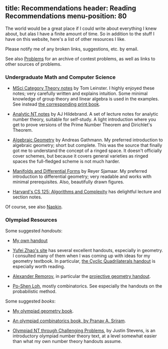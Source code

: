 title: Recommendations
header: Reading Recommendations
menu-position: 80
---

The world would be a great place if I could write about everything I knew about, but alas I have a finite amount of time.
So in addition to the stuff I have on this website, here's a list of other resources I like.

Please notify me of any broken links, suggestions, etc. by email.

See also [Problems](problems.html) for an archive of contest problems,
as well as links to other sources of problems.

### Undergraduate Math and Computer Science
* [MSci Category Theory notes](https://arxiv.org/abs/1612.09375) by Tom Leinster.
  I highly enjoyed these notes; very carefully written and explains intuition.
  Some minimal knowledge of group theory and linear algebra is used in the examples.
  See instead [the corresponding print book](http://www.maths.ed.ac.uk/~tl/bct/).
  
* [Analytic NT notes](http://www.math.illinois.edu/~hildebr/ant/) by AJ Hildebrand.
  A set of lecture notes for analytic number theory, suitable for self-study.
  A light introduction where you get to prove versions of the Prime Number Theorem and Dirichlet's Theorem.

* [Algebraic Geometry](http://www.mathematik.uni-kl.de/agag/mitglieder/professoren/gathmann/notes/alggeom/) by Andreas Gathmann.
  My preferred introduction to algebraic geometry; short but complete.
  This was the source that finally got me to understand the concept of a ringed space.
  It doesn't officially cover schemes, but because it covers general varieties as ringed spaces the full-fledged scheme is not much harder.

* [Manifolds and Differential Forms](http://www.math.cornell.edu/~sjamaar/manifolds/) by Reyer Sjamaar.
  My preferred introduction to differential geometry; very readable and works with minimal prerequisites.
  Also, beautifully drawn figures.

* [Harvard's CS 125: Algorithms and Complexity](http://people.seas.harvard.edu/~cs125/) has delightful lecture and section notes.

Of course, see also [Napkin](napkin.html).

### Olympiad Resources
Some suggested *handouts*:

* [My own handout](olympiad.html)

* [Yufei Zhao's site](http://yufeizhao.com/olympiad.html) has several excellent handouts, especially in geometry.
  I consulted many of them when I was coming up with ideas for my geometry textbook.
  In particular, [the Cyclic Quadrilaterals handout](http://yufeizhao.com/olympiad/cyclic_quad.pdf) is especially worth reading.

* [Alexander Remorov](http://www.mit.edu/~alexrem/Math%20Competitions.html), in particular the [projective geometry handout](http://www.mit.edu/~alexrem/ProjectiveGeometry.pdf).

* [Po-Shen Loh](http://math.cmu.edu/~ploh/olympiad.shtml), mostly combinatorics. See especially the handouts on the probabilistic method.

Some suggested *books*: 

* [My olympiad geometry book](geombook.html).

* [An olympiad combinatorics book, by Pranav A. Sriram](http://www.artofproblemsolving.com/community/c6h601134).

* [Olympiad NT through Challenging Problems](http://s3.amazonaws.com/aops-cdn.artofproblemsolving.com/resources/articles/olympiad-number-theory.pdf), by Justin Stevens,
  is an introductory olympiad number theory text, at a level somewhat easier than what my own number theory handouts assume.
